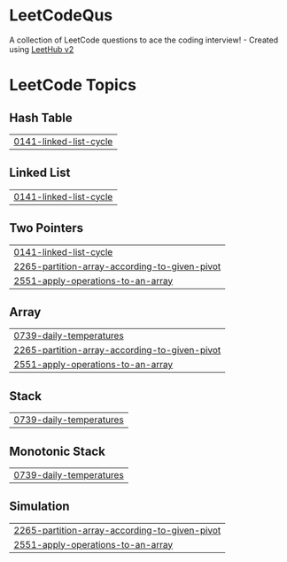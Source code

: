# LeetCodeQus
A collection of LeetCode questions to ace the coding interview! - Created using [LeetHub v2](https://github.com/arunbhardwaj/LeetHub-2.0)

<!---LeetCode Topics Start-->
# LeetCode Topics
## Hash Table
|  |
| ------- |
| [0141-linked-list-cycle](https://github.com/GaganSingh2/LeetCodeQus/tree/master/0141-linked-list-cycle) |
## Linked List
|  |
| ------- |
| [0141-linked-list-cycle](https://github.com/GaganSingh2/LeetCodeQus/tree/master/0141-linked-list-cycle) |
## Two Pointers
|  |
| ------- |
| [0141-linked-list-cycle](https://github.com/GaganSingh2/LeetCodeQus/tree/master/0141-linked-list-cycle) |
| [2265-partition-array-according-to-given-pivot](https://github.com/GaganSingh2/LeetCodeQus/tree/master/2265-partition-array-according-to-given-pivot) |
| [2551-apply-operations-to-an-array](https://github.com/GaganSingh2/LeetCodeQus/tree/master/2551-apply-operations-to-an-array) |
## Array
|  |
| ------- |
| [0739-daily-temperatures](https://github.com/GaganSingh2/LeetCodeQus/tree/master/0739-daily-temperatures) |
| [2265-partition-array-according-to-given-pivot](https://github.com/GaganSingh2/LeetCodeQus/tree/master/2265-partition-array-according-to-given-pivot) |
| [2551-apply-operations-to-an-array](https://github.com/GaganSingh2/LeetCodeQus/tree/master/2551-apply-operations-to-an-array) |
## Stack
|  |
| ------- |
| [0739-daily-temperatures](https://github.com/GaganSingh2/LeetCodeQus/tree/master/0739-daily-temperatures) |
## Monotonic Stack
|  |
| ------- |
| [0739-daily-temperatures](https://github.com/GaganSingh2/LeetCodeQus/tree/master/0739-daily-temperatures) |
## Simulation
|  |
| ------- |
| [2265-partition-array-according-to-given-pivot](https://github.com/GaganSingh2/LeetCodeQus/tree/master/2265-partition-array-according-to-given-pivot) |
| [2551-apply-operations-to-an-array](https://github.com/GaganSingh2/LeetCodeQus/tree/master/2551-apply-operations-to-an-array) |
<!---LeetCode Topics End-->